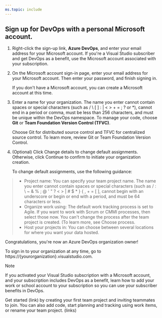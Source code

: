 ```yaml
---
ms.topic: include
---
```


## Sign up for DevOps with a personal Microsoft account.

1. Right-click the sign-up link, **Azure DevOps**, and enter your email address for your Microsoft account. If you're a Visual Studio subscriber and get DevOps as a benefit, use the Microsoft account associated with your subscription.

2. On the Microsoft account sign-in page, enter your email address for your Microsoft account. Then enter your password, and finish signing in.

   If you don't have a Microsoft account, you can create a Microsoft account at this time.

3. Enter a name for your organization. The name you enter cannot contain spaces or special characters
 (such as / \ [ ] : | < > + = ; ? or *), cannot end in a period or comma, must be less than 256 characters, and must be unique within the DevOps namespace.
To manage your code, choose **Git** or **Team Foundation Version Control (TFVC)**.

   Choose Git for distributed source control and TFVC for centralized source control. To learn more, review Git or Team Foundation Version Control.

4. (Optional) Click Change details to change default assignments. Otherwise, click Continue to confirm to initiate your organization creation.

   To change default assignments, use the following guidance:

> - Project name: You can specify your team project name. The name you enter cannot contain spaces or special characters (such as / : \ ~ & % ; @ ' " ? < > | # $ * } { , + = [ ], cannot begin with an underscore or begin or end with a period, and must be 64 characters or less.
> - Organize work using: The default work tracking process is set to Agile. If you want to work with Scrum or CMMI processes, then select those now. You can't change the process after the team project is created. (To learn more, see Choose process.
> - Host your projects in: You can choose between several locations for where you want your data hosted.

Congratulations, you're now an Azure DevOps organization owner!

To sign in to your organization at any time, go to https://{yourorganization}.visualstudio.com.

>[!Note]
>If you activated your Visual Studio subscription with a Microsoft account, and your subscription includes DevOps as a benefit, learn how to add your work or school account to your subscription so you can use your subscriber benefits in DevOps.

Get started (link) by creating your first team project and inviting teammates to join. You can also add code, start planning and tracking using work items, or rename your team project. (links)